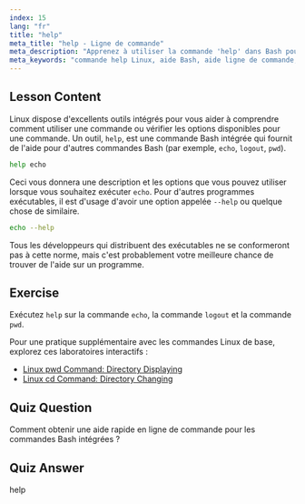 ```yaml
---
index: 15
lang: "fr"
title: "help"
meta_title: "help - Ligne de commande"
meta_description: "Apprenez à utiliser la commande 'help' dans Bash pour une assistance rapide en ligne de commande. Comprenez les commandes intégrées et trouvez les options pour les programmes Linux."
meta_keywords: "commande help Linux, aide Bash, aide ligne de commande, commandes Linux, Linux débutant, tutoriel Linux, tutoriel Bash"
---
```


## Lesson Content

Linux dispose d'excellents outils intégrés pour vous aider à comprendre comment utiliser une commande ou vérifier les options disponibles pour une commande. Un outil, `help`, est une commande Bash intégrée qui fournit de l'aide pour d'autres commandes Bash (par exemple, `echo`, `logout`, `pwd`).

```bash
help echo
```

Ceci vous donnera une description et les options que vous pouvez utiliser lorsque vous souhaitez exécuter `echo`. Pour d'autres programmes exécutables, il est d'usage d'avoir une option appelée `--help` ou quelque chose de similaire.

```bash
echo --help
```

Tous les développeurs qui distribuent des exécutables ne se conformeront pas à cette norme, mais c'est probablement votre meilleure chance de trouver de l'aide sur un programme.

## Exercise

Exécutez `help` sur la commande `echo`, la commande `logout` et la commande `pwd`.

Pour une pratique supplémentaire avec les commandes Linux de base, explorez ces laboratoires interactifs :

- [Linux pwd Command: Directory Displaying](https://labex.io/fr/labs/linux-linux-pwd-command-directory-displaying-209734)
- [Linux cd Command: Directory Changing](https://labex.io/fr/labs/linux-linux-cd-command-directory-changing-209733)

## Quiz Question

Comment obtenir une aide rapide en ligne de commande pour les commandes Bash intégrées ?

## Quiz Answer

help
